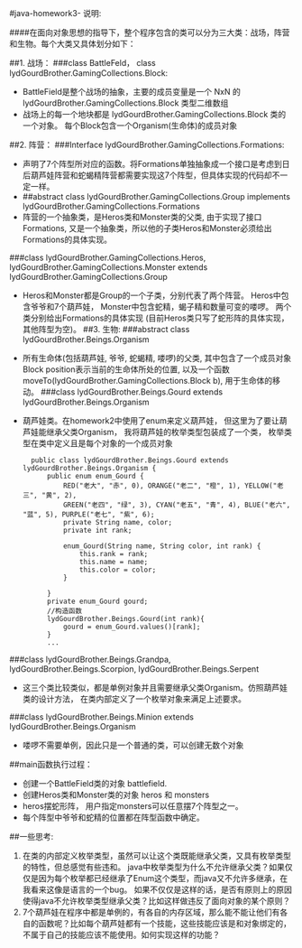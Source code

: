 #java-homework3- 说明:

####在面向对象思想的指导下，整个程序包含的类可以分为三大类：战场，阵营和生物。每个大类又具体划分如下：

##1. 战场：
###class BattleFeld，  class lydGourdBrother.GamingCollections.Block: 
- BattleField是整个战场的抽象，主要的成员变量是一个 NxN 的 lydGourdBrother.GamingCollections.Block 类型二维数组
- 战场上的每一个地块都是 lydGourdBrother.GamingCollections.Block 类的一个对象。 每个Block包含一个Organism(生命体)的成员对象

##2. 阵营：
###Interface lydGourdBrother.GamingCollections.Formations:
- 声明了7个阵型所对应的函数。将Formations单独抽象成一个接口是考虑到日后葫芦娃阵营和蛇蝎精阵营都需要实现这7个阵型，但具体实现的代码却不一定一样。
- ##abstract class lydGourdBrother.GamingCollections.Group implements lydGourdBrother.GamingCollections.Formations
- 阵营的一个抽象类，是Heros类和Monster类的父类, 由于实现了接口Formations, 又是一个抽象类，所以他的子类Heros和Monster必须给出Formations的具体实现。

###class lydGourdBrother.GamingCollections.Heros, lydGourdBrother.GamingCollections.Monster extends lydGourdBrother.GamingCollections.Group
- Heros和Monster都是Group的一个子类，分别代表了两个阵营。 Heros中包含爷爷和7个葫芦娃， Monster中包含蛇精，蝎子精和数量可变的喽啰。 两个类分别给出Formations的具体实现 (目前Heros类只写了蛇形阵的具体实现，其他阵型为空)。
##3. 生物:
###abstract class lydGourdBrother.Beings.Organism
- 所有生命体(包括葫芦娃, 爷爷, 蛇蝎精, 喽啰)的父类, 其中包含了一个成员对象Block position表示当前的生命体所处的位置, 以及一个函数moveTo(lydGourdBrother.GamingCollections.Block b), 用于生命体的移动。
###class lydGourdBrother.Beings.Gourd extends lydGourdBrother.Beings.Organism
- 葫芦娃类。在homework2中使用了enum来定义葫芦娃， 但这里为了要让葫芦娃能继承父类Organism， 我将葫芦娃的枚举类型包装成了一个类， 枚举类型在类中定义且是每个对象的一个成员对象


		public class lydGourdBrother.Beings.Gourd extends lydGourdBrother.Beings.Organism {
			public enum enum_Gourd {
	  	    	RED("老大", "赤", 0), ORANGE("老二", "橙", 1), YELLOW("老三", "黄", 2),
	  	    	GREEN("老四", "绿", 3), CYAN("老五", "青", 4), BLUE("老六", "蓝", 5), PURPLE("老七", "紫", 6);
	   			private String name, color;
	    		private int rank;
	 
	        	enum_Gourd(String name, String color, int rank) {
	            	this.rank = rank;
	            	this.name = name;
	            	this.color = color;
	        	}
	
	    	}
   			private enum_Gourd gourd;
			//构造函数
			lydGourdBrother.Beings.Gourd(int rank){
       		 	gourd = enum_Gourd.values()[rank];
    		}
			...
###class lydGourdBrother.Beings.Grandpa, lydGourdBrother.Beings.Scorpion, lydGourdBrother.Beings.Serpent
- 这三个类比较类似，都是单例对象并且需要继承父类Organism。仿照葫芦娃类的设计方法， 在类内部定义了一个枚举对象来满足上述要求。

###class lydGourdBrother.Beings.Minion extends lydGourdBrother.Beings.Organism
- 喽啰不需要单例，因此只是一个普通的类，可以创建无数个对象

 

##main函数执行过程：
- 创建一个BattleField类的对象 battlefield.
- 创建Heros类和Monster类的对象 heros 和 monsters
- heros摆蛇形阵， 用户指定monsters可以任意摆7个阵型之一。
- 每个阵型中爷爷和蛇精的位置都在阵型函数中确定。

##一些思考:
1. 在类的内部定义枚举类型，虽然可以让这个类既能继承父类，又具有枚举类型的特性，但总感觉有些违和。 java中枚举类型为什么不允许继承父类？如果仅仅是因为每个枚举都已经继承了Enum这个类型，而java又不允许多继承，在我看来这像是语言的一个bug。 如果不仅仅是这样的话，是否有原则上的原因使得java不允许枚举类型继承父类？比如这样做违反了面向对象的某个原则？
2. 7个葫芦娃在程序中都是单例的，有各自的内存区域，那么能不能让他们有各自的函数呢？比如每个葫芦娃都有一个技能，这些技能应该是和对象绑定的，不属于自己的技能应该不能使用。如何实现这样的功能？